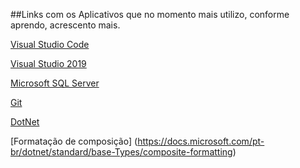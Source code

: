 ##Links com os Aplicativos que no momento mais utilizo, conforme aprendo, acrescento mais.


[Visual Studio Code](https://code.visualstudio.com/download)

[Visual Studio 2019](https://visualstudio.microsoft.com/pt-br/downloads/)

[Microsoft SQL Server](https://www.microsoft.com/pt-br/sql-server/sql-server-downloads)

[Git](https://git-scm.com/downloads)

[DotNet](https://dotnet.microsoft.com/download)

[Formatação de composição] (https://docs.microsoft.com/pt-br/dotnet/standard/base-Types/composite-formatting)

